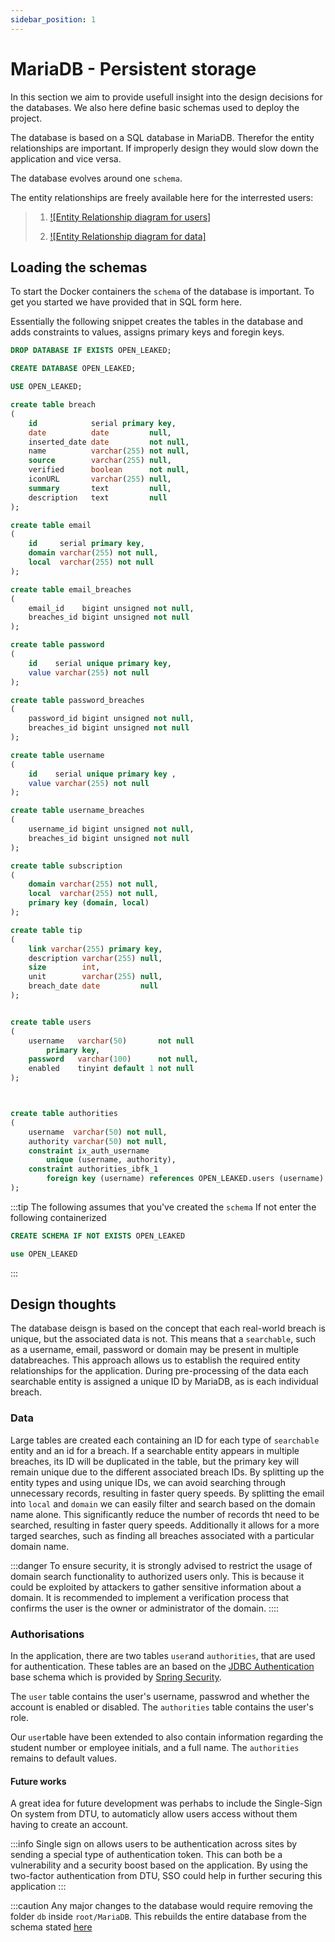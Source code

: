 ```yaml
---
sidebar_position: 1
---
```


# MariaDB - Persistent storage

In this section we aim to provide usefull insight into the design decisions for the databases.
We also here define basic schemas used to deploy the project.

The database is based on a SQL database in MariaDB.
Therefor the entity relationships are important. If improperly design they would slow down the application and vice versa.

The database evolves around one `schema`.

The entity relationships are freely available here for the interrested users:

> 1. [![Entity Relationship diagram for users]](/img/ERD/users_ERD.pdf)
>
> 2. [![Entity Relationship diagram for data]](/img/ERD/ERD_diagram.drawio.pdf)

## Loading the schemas

To start the Docker containers the `schema` of the database is important.
To get you started we have provided that in SQL form here.

Essentially the following snippet creates the tables in the database and adds constraints to values, assigns primary keys and foregin keys.

```sql
DROP DATABASE IF EXISTS OPEN_LEAKED;

CREATE DATABASE OPEN_LEAKED;

USE OPEN_LEAKED;

create table breach
(
    id            serial primary key,
    date          date         null,
    inserted_date date         not null,
    name          varchar(255) not null,
    source        varchar(255) null,
    verified      boolean      not null,
    iconURL       varchar(255) null,
    summary       text         null,
    description   text         null
);

create table email
(
    id     serial primary key,
    domain varchar(255) not null,
    local  varchar(255) not null
);

create table email_breaches
(
    email_id    bigint unsigned not null,
    breaches_id bigint unsigned not null
);

create table password
(
    id    serial unique primary key,
    value varchar(255) not null
);

create table password_breaches
(
    password_id bigint unsigned not null,
    breaches_id bigint unsigned not null
);

create table username
(
    id    serial unique primary key ,
    value varchar(255) not null
);

create table username_breaches
(
    username_id bigint unsigned not null,
    breaches_id bigint unsigned not null
);

create table subscription
(
    domain varchar(255) not null,
    local  varchar(255) not null,
    primary key (domain, local)
);

create table tip
(
    link varchar(255) primary key,
    description varchar(255) null,
    size        int,
    unit        varchar(255) null,
    breach_date date         null
);


create table users
(
    username   varchar(50)       not null
        primary key,
    password   varchar(100)      not null,
    enabled    tinyint default 1 not null
);



create table authorities
(
    username  varchar(50) not null,
    authority varchar(50) not null,
    constraint ix_auth_username
        unique (username, authority),
    constraint authorities_ibfk_1
        foreign key (username) references OPEN_LEAKED.users (username)
);
```

:::tip
The following assumes that you've created the `schema`
If not enter the following containerized

```sql
CREATE SCHEMA IF NOT EXISTS OPEN_LEAKED

use OPEN_LEAKED
```

:::

## Design thoughts

The database deisgn is based on the concept that each real-world breach is unique, but the associated data is not.
This means that a `searchable`, such as a username, email, password or domain may be present in multiple databreaches.
This approach allows us to establish the required entity relationships for the application. During pre-processing of the data each searchable entity is assigned a unique ID by MariaDB, as is each individual breach.

### Data

Large tables are created each containing an ID for each type of `searchable` entity and an id for a breach.
If a searchable entity appears in multiple breaches, its ID will be duplicated in the table, but the primary key will remain unique due to the different associated breach IDs.
By splitting up the entity types and using unique IDs, we can avoid searching through unnecessary records, resulting in faster query speeds.
By splitting the email into `local` and `domain` we can easily filter and search based on the domain name alone. This significantly reduce the number of records tht need to be searched, resulting in faster query speeds.
Additionally it allows for a more targed searches, such as finding all breaches associated with a particular domain name.

:::danger
To ensure security, it is strongly advised to restrict the usage of domain search functionality to authorized users only. This is because it could be exploited by attackers to gather sensitive information about a domain.
It is recommended to implement a verification process that confirms the user is the owner or administrator of the domain.
::::

### Authorisations

In the application, there are two tables `user`and `authorities`, that are used for authentication. These tables are an based on the [JDBC Authentication](https://docs.spring.io/spring-security/reference/servlet/authentication/passwords/jdbc.html) base schema which is provided by
[Spring Security](https://docs.spring.io/spring-security/reference/index.html).

The `user` table contains the user's username, passwrod and whether the account is enabled or disabled.
The `authorities` table contains the user's role.

Our `user`table have been extended to also contain information regarding the student number or employee initials, and a full name.
The `authorities` remains to default values.

#### Future works

A great idea for future development was perhabs to include the Single-Sign On system from DTU, to automaticly allow users access without them having to create an account.

:::info
Single sign on allows users to be authentication across sites by sending a special type of authentication token.
This can both be a vulnerability and a security boost based on the application.
By using the two-factor authentication from DTU, SSO could help in further securing this application
:::

:::caution
Any major changes to the database would require removing the folder ```db``` inside ```root/MariaDB```.
This rebuilds the entire database from the schema stated [here](#loading-the-schemas)
